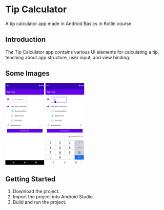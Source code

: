 # Tip Calculator

A tip calculator app made in Android Basics in Kotlin course

## Introduction

The Tip Calculator app contains various UI elements for calculating a tip, teaching about app structure, user input, and view binding.

## Some Images

<img src="images/Screenshot_1.png" alt="Screenshot_1627822938" style="zoom:25%;" /> <img src="images/Screenshot_2.png" alt="Screenshot_1627823010" style="zoom:25%;" />

## Getting Started

1. Download the project.
2. Import the project into Android Studio.
3. Build and run the project.
